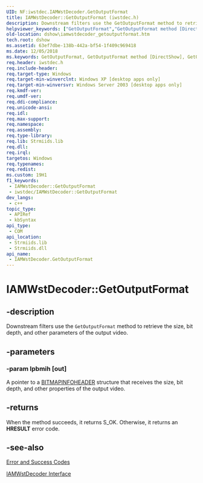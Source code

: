 ```yaml
---
UID: NF:iwstdec.IAMWstDecoder.GetOutputFormat
title: IAMWstDecoder::GetOutputFormat (iwstdec.h)
description: Downstream filters use the GetOutputFormat method to retrieve the size, bit depth, and other parameters of the output video.
helpviewer_keywords: ["GetOutputFormat","GetOutputFormat method [DirectShow]","GetOutputFormat method [DirectShow]","IAMWstDecoder interface","IAMWstDecoder interface [DirectShow]","GetOutputFormat method","IAMWstDecoder.GetOutputFormat","IAMWstDecoder::GetOutputFormat","IAMWstDecoderGetOutputFormat","dshow.iamwstdecoder_getoutputformat","iwstdec/IAMWstDecoder::GetOutputFormat"]
old-location: dshow\iamwstdecoder_getoutputformat.htm
tech.root: dshow
ms.assetid: 63ef7dbe-138b-442a-bf54-1f409c969418
ms.date: 12/05/2018
ms.keywords: GetOutputFormat, GetOutputFormat method [DirectShow], GetOutputFormat method [DirectShow],IAMWstDecoder interface, IAMWstDecoder interface [DirectShow],GetOutputFormat method, IAMWstDecoder.GetOutputFormat, IAMWstDecoder::GetOutputFormat, IAMWstDecoderGetOutputFormat, dshow.iamwstdecoder_getoutputformat, iwstdec/IAMWstDecoder::GetOutputFormat
req.header: iwstdec.h
req.include-header: 
req.target-type: Windows
req.target-min-winverclnt: Windows XP [desktop apps only]
req.target-min-winversvr: Windows Server 2003 [desktop apps only]
req.kmdf-ver: 
req.umdf-ver: 
req.ddi-compliance: 
req.unicode-ansi: 
req.idl: 
req.max-support: 
req.namespace: 
req.assembly: 
req.type-library: 
req.lib: Strmiids.lib
req.dll: 
req.irql: 
targetos: Windows
req.typenames: 
req.redist: 
ms.custom: 19H1
f1_keywords:
 - IAMWstDecoder::GetOutputFormat
 - iwstdec/IAMWstDecoder::GetOutputFormat
dev_langs:
 - c++
topic_type:
 - APIRef
 - kbSyntax
api_type:
 - COM
api_location:
 - Strmiids.lib
 - Strmiids.dll
api_name:
 - IAMWstDecoder.GetOutputFormat
---
```


# IAMWstDecoder::GetOutputFormat


## -description

Downstream filters use the <code>GetOutputFormat</code> method to retrieve the size, bit depth, and other parameters of the output video.

## -parameters

### -param lpbmih [out]

A pointer to a <a href="https://docs.microsoft.com/windows/desktop/api/wingdi/ns-wingdi-bitmapinfoheader">BITMAPINFOHEADER</a> structure that receives the size, bit depth, and other properties of the output video.

## -returns

When the method succeeds, it returns S_OK. Otherwise, it returns an <b>HRESULT</b> error code.

## -see-also

<a href="https://docs.microsoft.com/windows/desktop/DirectShow/error-and-success-codes">Error and Success Codes</a>



<a href="https://docs.microsoft.com/windows/desktop/api/iwstdec/nn-iwstdec-iamwstdecoder">IAMWstDecoder Interface</a>

